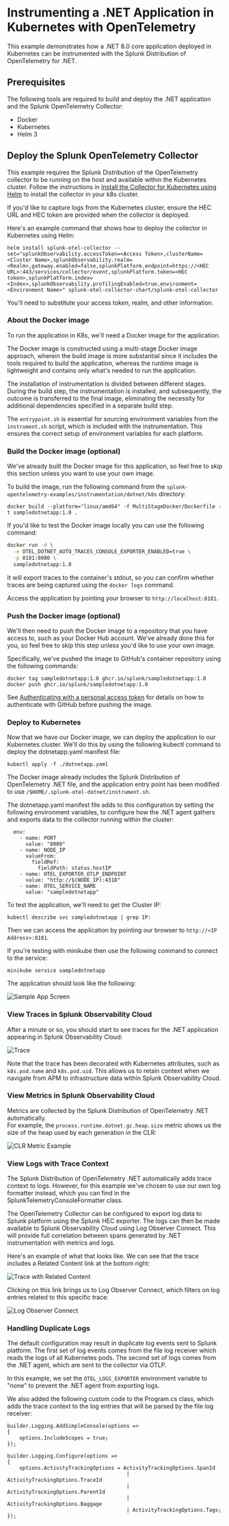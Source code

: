 # Instrumenting a .NET Application in Kubernetes with OpenTelemetry

This example demonstrates how a .NET 8.0 core application deployed in Kubernetes 
can be instrumented with the Splunk Distribution of OpenTelemetry for .NET. 

## Prerequisites

The following tools are required to build and deploy the .NET application and the
Splunk OpenTelemetry Collector:

* Docker
* Kubernetes
* Helm 3

## Deploy the Splunk OpenTelemetry Collector

This example requires the Splunk Distribution of the OpenTelemetry collector to
be running on the host and available within the Kubernetes cluster.  Follow the
instructions in [Install the Collector for Kubernetes using Helm](https://docs.splunk.com/observability/en/gdi/opentelemetry/collector-kubernetes/install-k8s.html)
to install the collector in your k8s cluster.

If you'd like to capture logs from
the Kubernetes cluster, ensure the HEC URL and HEC token are provided when the
collector is deployed.

Here's an example command that shows how to deploy the collector in Kubernetes using Helm:

````
helm install splunk-otel-collector --set="splunkObservability.accessToken=<Access Token>,clusterName=<Cluster Name>,splunkObservability.realm=<Realm>,gateway.enabled=false,splunkPlatform.endpoint=https://<HEC URL>:443/services/collector/event,splunkPlatform.token=<HEC token>,splunkPlatform.index=<Index>,splunkObservability.profilingEnabled=true,environment=<Environment Name>" splunk-otel-collector-chart/splunk-otel-collector
````

You'll need to substitute your access token, realm, and other information.

### About the Docker image 

To run the application in K8s, we'll need a Docker image for the application.

The Docker image is constructed using a multi-stage Docker image approach, wherein
the build image is more substantial since it includes the tools required to build
the application, whereas the runtime image is lightweight and contains only what's needed
to run the application.

The installation of instrumentation is divided between different stages.
During the build step, the instrumentation is installed, and subsequently, the
outcome is transferred to the final image, eliminating the necessity for additional
dependencies specified in a separate build step.

The `entrypoint.sh` is essential for sourcing environment variables from the `instrument.sh` script,
which is included with the instrumentation. This ensures the correct setup of environment
variables for each platform.

### Build the Docker image (optional)

We've already built the Docker image for this application, so feel free to skip 
this section unless you want to use your own image.

To build the image, run the following command from the `splunk-opentelemetry-examples/instrumentation/dotnet/k8s` directory:

```
docker build --platform="linux/amd64" -f MultiStageDocker/Dockerfile -t sampledotnetapp:1.0 .
```

If you'd like to test the Docker image locally you can use the following command:

```bash
docker run -d \
  -e OTEL_DOTNET_AUTO_TRACES_CONSOLE_EXPORTER_ENABLED=true \
  -p 8181:8080 \
  sampledotnetapp:1.0
```
It will export traces to the container's stdout, so you can confirm whether traces 
are being captured using the `docker logs` command.  

Access the application by pointing your browser to `http://localhost:8181`.

### Push the Docker image (optional)

We'll then need to push the Docker image to a repository that you have
access to, such as your Docker Hub account.  We've already done this for you,
so feel free to skip this step unless you'd like to use your own image.

Specifically, we've pushed the
image to GitHub's container repository using the following commands:

````
docker tag sampledotnetapp:1.0 ghcr.io/splunk/sampledotnetapp:1.0
docker push ghcr.io/splunk/sampledotnetapp:1.0
````

See [Authenticating with a personal access token](https://docs.github.com/en/packages/working-with-a-github-packages-registry/working-with-the-container-registry#authenticating-with-a-personal-access-token-classic) 
for details on how to authenticate with GitHub before pushing the image. 

### Deploy to Kubernetes

Now that we have our Docker image, we can deploy the application to
our Kubernetes cluster.  We'll do this by using the following
kubectl command to deploy the dotnetapp.yaml manifest file:

````
kubectl apply -f ./dotnetapp.yaml
````

The Docker image already includes the Splunk Distribution of OpenTelemetry .NET file, 
and the application entry point has been modified to use `/$HOME/.splunk-otel-dotnet/instrument.sh`. 

The dotnetapp.yaml manifest file adds to this configuration by setting the following 
environment variables, to configure how the .NET agent gathers and exports data to 
the collector running within the cluster:

````
  env:
    - name: PORT
      value: "8080"
    - name: NODE_IP
      valueFrom:
        fieldRef:
          fieldPath: status.hostIP
    - name: OTEL_EXPORTER_OTLP_ENDPOINT
      value: "http://$(NODE_IP):4318"
    - name: OTEL_SERVICE_NAME
      value: "sampledotnetapp"
````

To test the application, we'll need to get the Cluster IP:

````
kubectl describe svc sampledotnetapp | grep IP:
````

Then we can access the application by pointing our browser to `http://<IP Address>:8181`.

If you're testing with minikube then use the following command to connect to the service:

````
minikube service sampledotnetapp
````

The application should look like the following:

![Sample App Screen](./images/sample_app.png)

### View Traces in Splunk Observability Cloud

After a minute or so, you should start to see traces for the .NET application
appearing in Splunk Observability Cloud:

![Trace](./images/trace.png)

Note that the trace has been decorated with Kubernetes attributes, such as `k8s.pod.name`
and `k8s.pod.uid`.  This allows us to retain context when we navigate from APM to
infrastructure data within Splunk Observability Cloud.

### View Metrics in Splunk Observability Cloud

Metrics are collected by the Splunk Distribution of OpenTelemetry .NET automatically.  
For example, the `process.runtime.dotnet.gc.heap.size` metric shows us the size of the 
heap used by each generation in the CLR: 

![CLR Metric Example](./images/metrics.png)

### View Logs with Trace Context

The Splunk Distribution of OpenTelemetry .NET automatically adds trace context
to logs. However, for this example we've chosen to use our own log formatter instead, 
which you can find in the SplunkTelemetryConsoleFormatter class. 

The OpenTelemetry Collector can be configured to export log data to
Splunk platform using the Splunk HEC exporter.  The logs can then be made
available to Splunk Observability Cloud using Log Observer Connect.  This will
provide full correlation between spans generated by .NET instrumentation
with metrics and logs.

Here's an example of what that looks like. We can see that the trace includes a
Related Content link at the bottom right:

![Trace with Related Content](./images/trace_with_related_content.png)

Clicking on this link brings us to Log Observer Connect, which filters on log entries
related to this specific trace:

![Log Observer Connect](./images/log_observer_connect.png)

### Handling Duplicate Logs

The default configuration may result in duplicate log events sent to Splunk platform.
The first set of log events comes from the file log receiver which reads the logs
of all Kubernetes pods.  The second set of logs comes from the .NET agent, which are sent
to the collector via OTLP.

In this example, we set the `OTEL_LOGS_EXPORTER` environment variable to "none" 
to prevent the .NET agent from exporting logs.  

We also added the following custom code to the Program.cs class, which adds the trace context 
to the log entries that will be parsed by the file log receiver: 

````
builder.Logging.AddSimpleConsole(options =>
{
    options.IncludeScopes = true;
});

builder.Logging.Configure(options =>
{
    options.ActivityTrackingOptions = ActivityTrackingOptions.SpanId
                                       | ActivityTrackingOptions.TraceId
                                       | ActivityTrackingOptions.ParentId
                                       | ActivityTrackingOptions.Baggage
                                       | ActivityTrackingOptions.Tags;
});
````